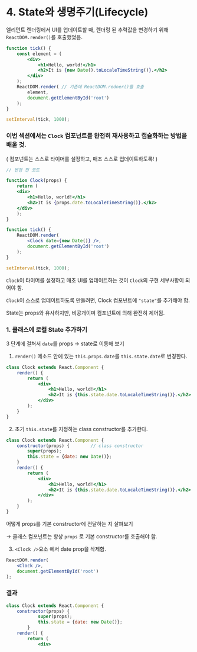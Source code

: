 # 4. State와 생명주기(Lifecycle)

엘리먼트 렌더링에서 UI를 업데이트할 때, 렌더링 된 추력값을 변경하기 위해 `ReactDOM.render()`를 호출했었음.

```jsx
function tick() {
	const element = (
		<div>
			<h1>Hello, world!</h1>
			<h2>It is {new Date().toLocaleTimeString()}.</h2>
		</div>
	);
	ReactDOM.render( // 기존에 ReactDOM.redner()를 호출
		element,
		document.getElementById('root')
	);
}

setInterval(tick, 1000);
```

### 이번 섹션에서는 `Clock` 컴포넌트를 완전히 재사용하고 캡슐화하는 방법을 배울 것.

( 컴포넌트는 스스로 타이머를 설정하고, 매초 스스로 업데이트하도록! )

```jsx
// 변경 전 코드

function Clock(props) {
	return (
	<div>
		<h1>Hello, world!</h1>
		<h2>It is {props.date.toLocaleTimeString()}.</h2>
	</div>
	);
}

function tick() {
	ReactDOM.render(
		<Clock date={new Date()} />,
		document.getElementById('root')
	);
}

setInterval(tick, 1000);
```

`Clock`이 타이머를 설정하고 매초 UI를 업데이트하는 것이 `Clock`의 구현 세부사항이 되어야 함.

`Clock`이 스스로 업데이트하도록 만들려면, Clock 컴포넌트에 `"state"`를  추가해야 함.

State는 props와 유사하지만, 비공개이며 컴포넌트에 의해 완전히 제어됨.

### 1. 클래스에 로컬 State 추가하기

3 단계에 걸쳐서 `date`를  props → state로 이동해 보기

1) `render()` 메소드 안에 있는 `this.props.date`를  `this.state.date`로  변경한다.

```jsx
class Clock extends React.Component {
	render() {
		return (
			<div>
				<h1>Hello, world!</h1>
				<h2>It is {this.state.date.toLocaleTimeString()}.</h2>
			</div>
		);
	}
}
```

2) 초기 `this.state`를 지정하는 class constructor를 추가한다.

```jsx
class Clock extends React.Component {
	constructor(props) {        // class constructor
		super(props);
		this.state = {date: new Date()};
	}
	render() {
		return (
			<div>
				<h1>Hello, world!</h1>
				<h2>It is {this.state.date.toLocaleTimeString()}.</h2>
			</div>
		);
	}
} 
```

어떻게 props를 기본 constructor에 전달하는 지 살펴보기

→ 클래스 컴포넌트는 항상 `props` 로 기본 constructor를 호출해야 함.

3) `<Clock />`요소 에서 date prop을 삭제함.

```jsx
ReactDOM.render(
	<Clock />,
	document.getElementById('root')
);
```

### 결과

```jsx
class Clock extends React.Component {
	constructor(props) {
			super(props);
			this.state = {date: new Date()};
		}
	render() {
		return (
			<div>
```